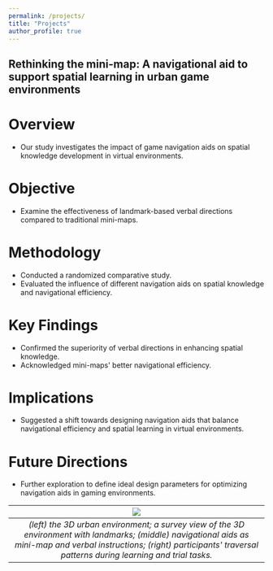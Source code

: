 ```yaml
---
permalink: /projects/
title: "Projects"
author_profile: true
---
```



Rethinking the mini-map: A navigational aid to support spatial learning in urban game environments
--------------------------------------------------------------------------------------------------

Overview
========

- Our study investigates the impact of game navigation aids on spatial knowledge development in virtual environments.

Objective
=========

- Examine the effectiveness of landmark-based verbal directions compared to traditional mini-maps.

Methodology
===========

- Conducted a randomized comparative study.
- Evaluated the influence of different navigation aids on spatial knowledge and navigational efficiency.

Key Findings
============

- Confirmed the superiority of verbal directions in enhancing spatial knowledge.
- Acknowledged mini-maps' better navigational efficiency.

Implications
============

- Suggested a shift towards designing navigation aids that balance navigational efficiency and spatial learning in virtual environments.

Future Directions
=================

- Further exploration to define ideal design parameters for optimizing navigation aids in gaming environments.


|![](http://aniskhan25.github.io/images/nav.png)|
|:--:| 
| *(left) the 3D urban environment; a survey view of the 3D environment with landmarks; (middle) navigational aids as mini-map and verbal instructions; (right) participants' traversal patterns during learning and trial tasks.* |

